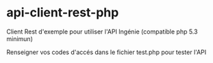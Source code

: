 # api-client-rest-php

Client Rest d'exemple pour utiliser l'API Ingénie (compatible php 5.3 minimun)

Renseigner vos codes d'accés dans le fichier test.php pour tester l'API
